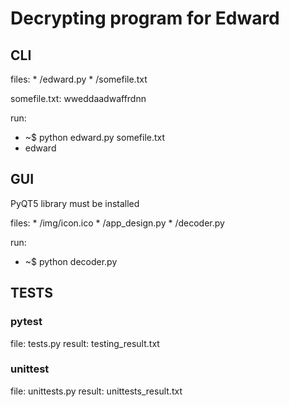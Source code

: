# Decrypting program for Edward 

## CLI

files:
      * /edward.py
      * /somefile.txt

somefile.txt:  wweddaadwaffrdnn
 
run:
* ~$ python edward.py somefile.txt
* edward

## GUI

PyQT5 library must be installed

files:
      * /img/icon.ico
      * /app_design.py
      * /decoder.py
      
run:
* ~$ python decoder.py

## TESTS

### pytest
file: tests.py
result: testing_result.txt

### unittest
file: unittests.py
result: unittests_result.txt





      
